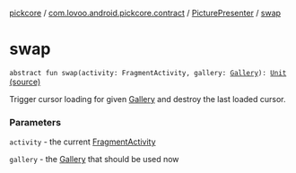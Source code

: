 [pickcore](../../index.md) / [com.lovoo.android.pickcore.contract](../index.md) / [PicturePresenter](index.md) / [swap](./swap.md)

# swap

`abstract fun swap(activity: FragmentActivity, gallery: `[`Gallery`](../../com.lovoo.android.pickcore.model/-gallery/index.md)`): `[`Unit`](https://kotlinlang.org/api/latest/jvm/stdlib/kotlin/-unit/index.html) [(source)](https://github.com/lovoo/android-pickpic/blob/master/pickcore/pickcore/src/main/kotlin/com/lovoo/android/pickcore/contract/PicturePresenter.kt#L34)

Trigger cursor loading for given [Gallery](../../com.lovoo.android.pickcore.model/-gallery/index.md) and destroy the last loaded cursor.

### Parameters

`activity` - the current [FragmentActivity](#)

`gallery` - the [Gallery](../../com.lovoo.android.pickcore.model/-gallery/index.md) that should be used now